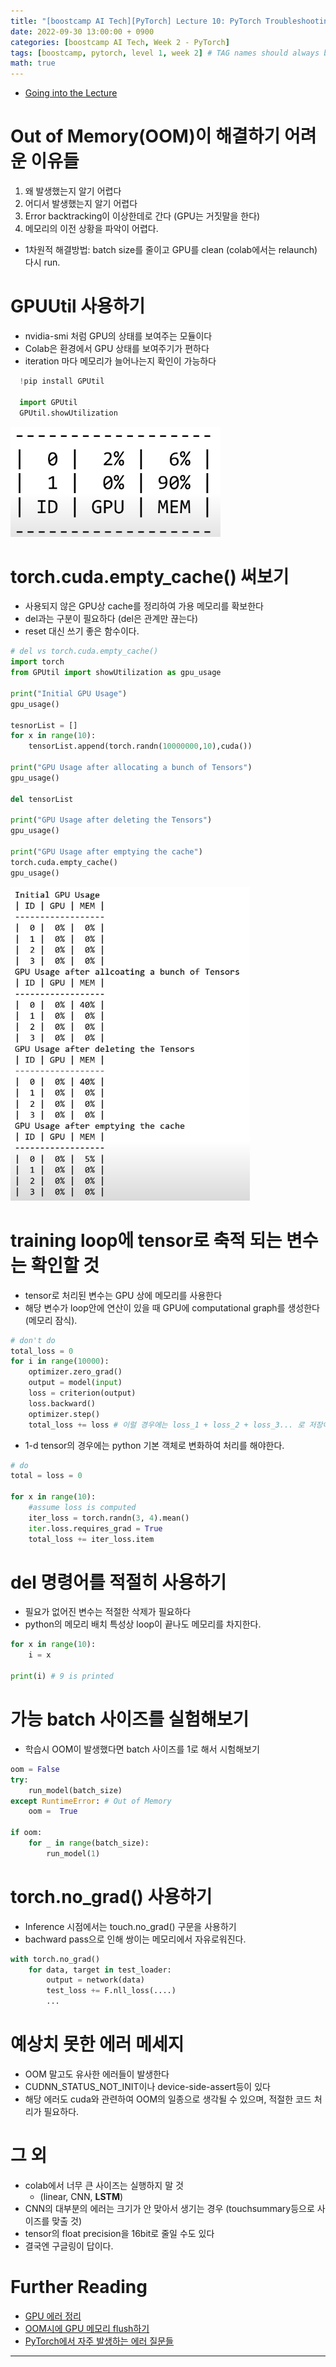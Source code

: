 ```yaml
---
title: "[boostcamp AI Tech][PyTorch] Lecture 10: PyTorch Troubleshooting"
date: 2022-09-30 13:00:00 + 0900
categories: [boostcamp AI Tech, Week 2 - PyTorch]
tags: [boostcamp, pytorch, level 1, week 2] # TAG names should always be lowercase
math: true
---
```


- [Going into the Lecture](#going-into-the-lecture)

# Out of Memory(OOM)이 해결하기 어려운 이유들

1. 왜 발생했는지 알기 어렵다
2. 어디서 발생했는지 알기 어렵다
3. Error backtracking이 이상한데로 간다 (GPU는 거짓말을 한다)
4. 메모리의 이전 상황을 파악이 어렵다.

- 1차원적 해결방법: batch size를 줄이고 GPU를 clean (colab에서는 relaunch) 다시 run.

# GPUUtil 사용하기

- nvidia-smi 처럼 GPU의 상태를 보여주는 모듈이다
- Colab은 환경에서 GPU 상태를 보여주기가 편하다
- iteration 마다 메모리가 늘어나는지 확인이 가능하다

```python
  !pip install GPUtil

  import GPUtil
  GPUtil.showUtilization
```

![](/assets/img/boostcamp/2022-09-30-21-11-00.png)

# torch.cuda.empty_cache() 써보기

- 사용되지 않은 GPU상 cache를 정리하여 가용 메모리를 확보한다
- del과는 구분이 필요하다 (del은 관계만 끊는다)
- reset 대신 쓰기 좋은 함수이다.

```python
# del vs torch.cuda.empty_cache()
import torch
from GPUtil import showUtilization as gpu_usage

print("Initial GPU Usage")
gpu_usage()

tesnorList = []
for x in range(10):
    tensorList.append(torch.randn(10000000,10),cuda())

print("GPU Usage after allocating a bunch of Tensors")
gpu_usage()

del tensorList

print("GPU Usage after deleting the Tensors")
gpu_usage()

print("GPU Usage after emptying the cache")
torch.cuda.empty_cache()
gpu_usage()
```

![](/assets/img/boostcamp/2022-09-30-21-18-05.png)

# training loop에 tensor로 축적 되는 변수는 확인할 것

- tensor로 처리된 변수는 GPU 상에 메모리를 사용한다
- 해당 변수가 loop안에 연산이 있을 때 GPU에 computational graph를 생성한다(메모리 잠식).

```python
# don't do
total_loss = 0
for i in range(10000):
    optimizer.zero_grad()
    output = model(input)
    loss = criterion(output)
    loss.backward()
    optimizer.step()
    total_loss += loss # 이럴 경우에는 loss_1 + loss_2 + loss_3... 로 저장이 된다
```

- 1-d tensor의 경우에는 python 기본 객체로 변화하여 처리를  해야한다.

```python
# do
total = loss = 0

for x in range(10):
    #assume loss is computed
    iter_loss = torch.randn(3, 4).mean()
    iter.loss.requires_grad = True
    total_loss += iter_loss.item
```

# del 명령어를 적절히 사용하기

- 필요가 없어진 변수는 적절한 삭제가 필요하다
- python의 메모리 배치 특성상 loop이 끝나도 메모리를 차지한다.

```python
for x in range(10):
    i = x

print(i) # 9 is printed
```
# 가능 batch 사이즈를 실험해보기

- 학습시 OOM이 발생했다면 batch 사이즈를 1로 해서 시험해보기

```python
oom = False
try:
    run_model(batch_size)
except RuntimeError: # Out of Memory
    oom =  True

if oom:
    for _ in range(batch_size):
        run_model(1)
```

# torch.no_grad() 사용하기

- Inference 시점에서는 touch.no_grad() 구문을 사용하기
- bachward pass으로 인해 쌍이는 메모리에서 자유로워진다.

```python
with torch.no_grad()
    for data, target in test_loader:
        output = network(data)
        test_loss += F.nll_loss(....)
        ...
```

# 예상치 못한 에러 메세지

- OOM 말고도 유사한 에러들이 발생한다
- CUDNN_STATUS_NOT_INIT이나 device-side-assert등이 있다
- 해당 에러도 cuda와 관련하여 OOM의 일종으로 생각될 수 있으며, 적절한 코드 처리가 필요하다.

# 그 외

- colab에서 너무 큰 사이즈는 실행하지 말 것
  - (linear, CNN, **LSTM**)
- CNN의 대부분의 에러는 크기가 안 맞아서 생기는 경우 (touchsummary등으로 사이즈를 맞출 것)
- tensor의 float precision을 16bit로 줄일 수도 있다
- 결국엔 구글링이 답이다.

# Further Reading

- [GPU 에러 정리](https://brstar96.github.io/devlog/shoveling/2020-01-03-device_error_summary/)
- [OOM시에 GPU 메모리 flush하기](https://discuss.pytorch.org/t/how-to-clean-gpu-memory-after-a-runtimeerror/28781)
- [PyTorch에서 자주 발생하는 에러 질문들](https://pytorch.org/docs/stable/notes/faq.html)

-----------------------------------


